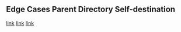 ## Edge Cases Parent Directory Self-destination

<!-- ✗ BAD: Self-destination via parent without fragment with starting with ./ -->
[link](./../invalid/edge-cases-parent-dir-input.md)
[link](././.././invalid/edge-cases-parent-dir-input.md)
[link](././.././../no-self-destination/invalid/edge-cases-parent-dir-input.md)
